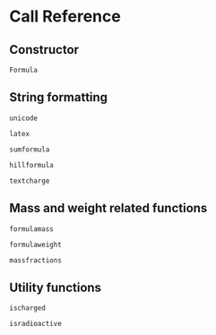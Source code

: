 # Call Reference

## Constructor

```@docs
Formula
```

## String formatting

```@docs
unicode
```

```@docs
latex
```

```@docs
sumformula
```

```@docs
hillformula
```

```@docs
textcharge
```

## Mass and weight related functions

```@docs
formulamass
```

```@docs
formulaweight
```

```@docs
massfractions
```

## Utility functions

```@docs
ischarged
```

```@docs
isradioactive
```
